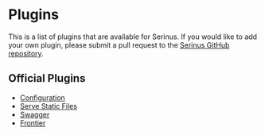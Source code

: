 # Plugins

This is a list of plugins that are available for Serinus. If you would like to add your own plugin, please submit a pull request to the [Serinus GitHub repository](https://github.com/francescovallone/serinus).

## Official Plugins

- [Configuration](/next/plugins/configuration)
- [Serve Static Files](/next/plugins/serve_static)
- [Swagger](/next/plugins/swagger/)
- [Frontier](/next/plugins/frontier/)
